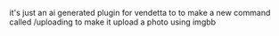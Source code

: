 it's just an ai generated plugin for vendetta to
to make a new command called /uploading
to make it upload a photo using imgbb
